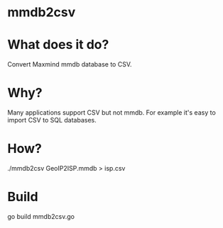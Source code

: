 # mmdb2csv

# What does it do?

Convert Maxmind mmdb database to CSV.

# Why?

Many applications support CSV but not mmdb.  For example it's easy to import CSV to SQL databases.

# How?

./mmdb2csv GeoIP2ISP.mmdb > isp.csv

# Build
go build mmdb2csv.go

